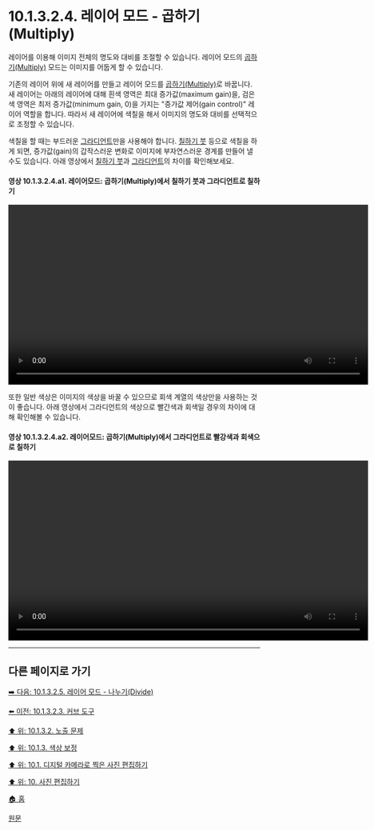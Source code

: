 # 10.1.3.2.4. 레이어 모드 - 곱하기(Multiply)
레이어를 이용해 이미지 전체의 명도와 대비를 조절할 수 있습니다. 레이어 모드의 [곱하기(Multiply)](./08-02-03-darken-layer-modesx-03-multiply.md) 모드는 이미지를 어둡게 할 수 있습니다.

기존의 레이어 위에 새 레이어를 만들고 레이어 모드를 [곱하기(Multiply)](./08-02-03-darken-layer-modesx-03-multiply.md)로 바꿉니다. 새 레이어는 아래의 레이어에 대해 흰색 영역은 최대 증가값(maximum gain)을, 검은색 영역은 최저 증가값(minimum gain, 0)을 가지는 "증가값 제어(gain control)" 레이어 역할을 합니다. 따라서 새 레이어에 색칠을 해서 이미지의 명도와 대비를 선택적으로 조정할 수 있습니다.

색칠을 할 때는 부드러운 [그라디언트](./14-03-05-gradient.md)만을 사용해야 합니다. [칠하기 붓](./14-03-07-paintbrush.md) 등으로 색칠을 하게 되면, 증가값(gain)의 갑작스러운 변화로 이미지에 부자연스러운 경계를 만들어 낼 수도 있습니다. 아래 영상에서 [칠하기 붓](./14-03-07-paintbrush.md)과 [그라디언트](./14-03-05-gradient.md)의 차이를 확인해보세요.

#### 영상 10.1.3.2.4.a1. 레이어모드: 곱하기(Multiply)에서 칠하기 붓과 그라디언트로 칠하기
<video controls="controls" width="720" src="https://github.com/wonder13662/gimp/assets/15767104/171613f1-7171-497b-869a-257a7e6ae10e"></video>

또한 일반 색상은 이미지의 색상을 바꿀 수 있으므로 회색 계열의 색상만을 사용하는 것이 좋습니다. 아래 영상에서 그라디언트의 색상으로 빨간색과 회색일 경우의 차이에 대해 확인해볼 수 있습니다.

#### 영상 10.1.3.2.4.a2. 레이어모드: 곱하기(Multiply)에서 그라디언트로 빨강색과 회색으로 칠하기
<video controls="controls" width="720" src="https://github.com/wonder13662/gimp/assets/15767104/86d0605d-7834-46e8-b054-e1fdcb08df5a"></video>

***

## 다른 페이지로 가기

[➡️ 다음: 10.1.3.2.5. 레이어 모드 - 나누기(Divide)](./10-01-working-with-digital-camera-photosx-03-improving_colorsx-02-exposure_problemsx-05-layer_mode_divide.md)

[⬅️ 이전: 10.1.3.2.3. 커브 도구](./10-01-working-with-digital-camera-photosx-03-improving_colorsx-02-exposure_problemsx-03-curve.md)

[⬆️ 위: 10.1.3.2. 노출 문제](./10-01-working-with-digital-camera-photosx-03-improving_colorsx-02-exposure_problems.md)

[⬆️ 위: 10.1.3. 색상 보정](./10-01-working-with-digital-camera-photosx-03-improving_colors.md)

[⬆️ 위: 10.1. 디지털 카메라로 찍은 사진 편집하기](./10-01-working-with-digital-camera-photos.md)

[⬆️ 위: 10. 사진 편집하기](./10-00-enhancing-photographs.md)

[🏠 홈](./00-home.md)

[원문](https://docs.gimp.org/2.10/ko/gimp-imaging-photos.html#gimp-using-photography-colors)